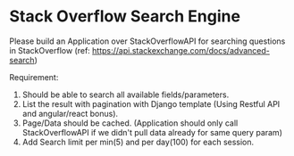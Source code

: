 # Stack Overflow Search Engine

Please build an Application over StackOverflowAPI for searching questions in StackOverflow (ref: https://api.stackexchange.com/docs/advanced-search)

Requirement:
1) Should be able to search all available fields/parameters. 
2) List the result with pagination with Django template (Using Restful API and angular/react bonus).
3) Page/Data should be cached. (Application should only call StackOverflowAPI if we didn't pull data already for same query param)
4) Add Search limit per min(5) and per day(100) for each session.
